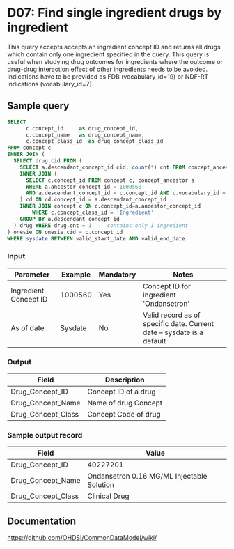 # D07: Find single ingredient drugs by ingredient

This query accepts accepts an ingredient concept ID and returns all drugs which contain only one ingredient specified in the query. This query is useful when studying drug outcomes for ingredients where the outcome or drug-drug interaction effect of other ingredients needs to be avoided. Indications have to be provided as FDB (vocabulary_id=19) or NDF-RT indications (vocabulary_id=7).

## Sample query
```sql
SELECT
      c.concept_id     as drug_concept_id,
      c.concept_name   as drug_concept_name,
      c.concept_class_id  as drug_concept_class_id
FROM concept c
INNER JOIN (
  SELECT drug.cid FROM (
    SELECT a.descendant_concept_id cid, count(*) cnt FROM concept_ancestor a
    INNER JOIN (
      SELECT c.concept_id FROM concept c, concept_ancestor a
      WHERE a.ancestor_concept_id = 1000560
      AND a.descendant_concept_id = c.concept_id AND c.vocabulary_id = 'RxNorm'
    ) cd ON cd.concept_id = a.descendant_concept_id
    INNER JOIN concept c ON c.concept_id=a.ancestor_concept_id
        WHERE c.concept_class_id = 'Ingredient'
    GROUP BY a.descendant_concept_id
  ) drug WHERE drug.cnt = 1  -- contains only 1 ingredient
) onesie ON onesie.cid = c.concept_id
WHERE sysdate BETWEEN valid_start_date AND valid_end_date
```

### Input

| Parameter |  Example |  Mandatory |  Notes |
| --- | --- | --- | --- |
|  Ingredient Concept ID |  1000560 |  Yes | Concept ID for ingredient 'Ondansetron' |
|  As of date |  Sysdate |  No | Valid record as of specific date. Current date – sysdate is a default |

### Output

|  Field |  Description |
| --- | --- |
|  Drug_Concept_ID |  Concept ID of a drug |
|  Drug_Concept_Name |  Name of drug Concept |
|  Drug_Concept_Class |  Concept Code of drug |

### Sample output record

| Field |  Value |
| --- | --- |
|  Drug_Concept_ID |  40227201 |
|  Drug_Concept_Name |  Ondansetron 0.16 MG/ML Injectable Solution |
|  Drug_Concept_Class |  Clinical Drug |

## Documentation
https://github.com/OHDSI/CommonDataModel/wiki/
